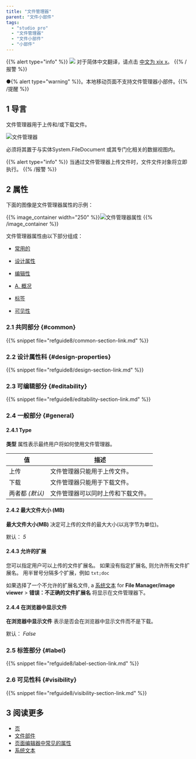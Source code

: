 ```yaml
---
title: "文件管理器"
parent: "文件小部件"
tags:
  - "studio pro"
  - "文件管理器"
  - "文件小部件"
  - "小部件"
---
```


{{% alert type="info" %}}
<img src="attachments/chinese-translation/china.png" style="display: inline-block; margin: 0" /> 对于简体中文翻译，请点击 [中文为 xix x](https://cdn.mendix.tencent-cloud.com/documentation/refguide8/file-manager.pdf)。
{{% /报警 %}}

●{% alert type="warning" %}}。本地移动页面不支持文件管理器小部件。{{% /提醒 %}}

## 1 导言

文件管理器用于上传和/或下载文件。

![文件管理器](attachments/file-widgets/file-manager.png)

必须将其置于与实体System.FileDocument 或其专门化相关的数据视图内。

{{% alert type="info" %}}
当通过文件管理器上传文件时，文件文件对象将立即执行。
{{% /报警 %}}

## 2 属性

下面的图像是文件管理器属性的示例：

{{% image_container width="250" %}}![文件管理器属性](attachments/file-widgets/file-manager-properties.png)
{{% /image_container %}}

文件管理器属性由以下部分组成：

* [常用的](#common)

* [设计属性](#design-properties)

* [编辑性](#editability)

* [A. 概况](#general)

* [标签](#label)

* [可见性](#visibility)

### 2.1 共同部分 {#common}

{{% snippet file="refguide8/common-section-link.md" %}}

### 2.2 设计属性科 {#design-properties}

{{% snippet file="refguide8/design-section-link.md" %}}

### 2.3 可编辑部分 {#editability}

{{% snippet file="refguide8/editability-section-link.md" %}}

### 2.4 一般部分 {#general}

#### 2.4.1 Type

**类型** 属性表示最终用户将如何使用文件管理器。

| 值          | 描述                |
| ---------- | ----------------- |
| 上传         | 文件管理器只能用于上传文件。    |
| 下载         | 文件管理器只能用于下载文件。    |
| 两者都 *(默认)* | 文件管理器可以同时上传和下载文件。 |

#### 2.4.2 最大文件大小 (MB)

**最大文件大小(MB)** 决定可上传的文件的最大大小(以兆字节为单位)。

默认： *5*

#### 2.4.3 允许的扩展

您可以指定用户可以上传的文件扩展名。 如果没有指定扩展名, 则允许所有文件扩展名。 用半冒号分隔多个扩展，例如 `txt;doc`

如果选择了一个不允许的扩展名文件, a [系统文本](system-texts) for **File Manager/image viewer** > **错误：不正确的文件扩展名** 将显示在文件管理器下。

#### 2.4.4 在浏览器中显示文件

**在浏览器中显示文件** 表示是否会在浏览器中显示文件而不是下载。

默认： *False*

### 2.5 标签部分 {#label}

{{% snippet file="refguide8/label-section-link.md" %}}

### 2.6 可见性科 {#visibility}

{{% snippet file="refguide8/visibility-section-link.md" %}}

## 3 阅读更多

* [页](page)
* [文件部件](文件小部件)
* [页面编辑器中常见的属性](common-widget-properties)
* [系统文本](system-texts)
